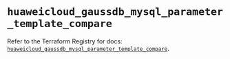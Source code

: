 # `huaweicloud_gaussdb_mysql_parameter_template_compare`

Refer to the Terraform Registry for docs: [`huaweicloud_gaussdb_mysql_parameter_template_compare`](https://registry.terraform.io/providers/huaweicloud/huaweicloud/1.71.1/docs/resources/gaussdb_mysql_parameter_template_compare).
